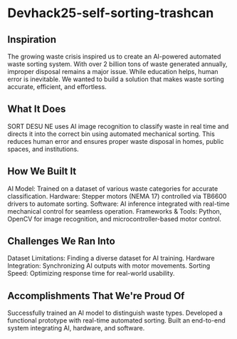 # Devhack25-self-sorting-trashcan

## Inspiration
The growing waste crisis inspired us to create an AI-powered automated waste sorting system. With over 2 billion tons of waste generated annually, improper disposal remains a major issue. While education helps, human error is inevitable. We wanted to build a solution that makes waste sorting accurate, efficient, and effortless.

## What It Does
SORT DESU NE uses AI image recognition to classify waste in real time and directs it into the correct bin using automated mechanical sorting. This reduces human error and ensures proper waste disposal in homes, public spaces, and institutions.

## How We Built It
AI Model: Trained on a dataset of various waste categories for accurate classification.
Hardware: Stepper motors (NEMA 17) controlled via TB6600 drivers to automate sorting.
Software: AI inference integrated with real-time mechanical control for seamless operation.
Frameworks & Tools: Python, OpenCV for image recognition, and microcontroller-based motor control.

## Challenges We Ran Into
Dataset Limitations: Finding a diverse dataset for AI training.
Hardware Integration: Synchronizing AI outputs with motor movements.
Sorting Speed: Optimizing response time for real-world usability.

## Accomplishments That We're Proud Of
Successfully trained an AI model to distinguish waste types.
Developed a functional prototype with real-time automated sorting.
Built an end-to-end system integrating AI, hardware, and software.

